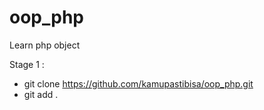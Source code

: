 # oop_php
Learn php object


Stage 1 :
- git clone https://github.com/kamupastibisa/oop_php.git
- git add .
